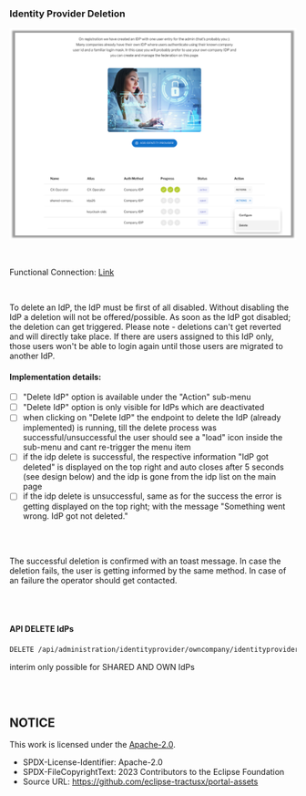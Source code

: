 ### Identity Provider Deletion

<p align="center">
<img width="786" alt="image" src="https://raw.githubusercontent.com/eclipse-tractusx/portal-assets/main/docs/static/delete-company-idp.png">
</p>

<br>

Functional Connection: [Link](/docs/user/02.%20Technical%20Integration/02.%20Identity%20Provider%20Management/04.%20Identity%20Provider%20Deletion.md)

<br>

To delete an IdP, the IdP must be first of all disabled.
Without disabling the IdP a deletion will not be offered/possible.
As soon as the IdP got disabled; the deletion can get triggered. Please note - deletions can't get reverted and will directly take place.
If there are users assigned to this IdP only, those users won't be able to login again until those users are migrated to another IdP.

#### Implementation details:

- [ ] "Delete IdP" option is available under the "Action" sub-menu
- [ ] "Delete IdP" option is only visible for IdPs which are deactivated
- [ ] when clicking on "Delete IdP" the endpoint to delete the IdP (already implemented) is running, till the delete process was successful/unsuccessful the user should see a "load" icon inside the sub-menu and cant re-trigger the menu item
- [ ] if the idp delete is successful, the respective information "IdP got deleted" is displayed on the top right and auto closes after 5 seconds (see design below) and the idp is gone from the idp list on the main page
- [ ] if the idp delete is unsuccessful, same as for the success the error is getting displayed on the top right; with the message "Something went wrong. IdP got not deleted."

<br>
<br>

The successful deletion is confirmed with an toast message.
In case the deletion fails, the user is getting informed by the same method.
In case of an failure the operator should get contacted.

<br>
<br>

#### API DELETE IdPs

```diff
DELETE /api/administration/identityprovider/owncompany/identityproviders/{identityProviderId}
```

interim only possible for SHARED AND OWN IdPs

<br>
<br>

## NOTICE

This work is licensed under the [Apache-2.0](https://www.apache.org/licenses/LICENSE-2.0).

- SPDX-License-Identifier: Apache-2.0
- SPDX-FileCopyrightText: 2023 Contributors to the Eclipse Foundation
- Source URL: https://github.com/eclipse-tractusx/portal-assets
